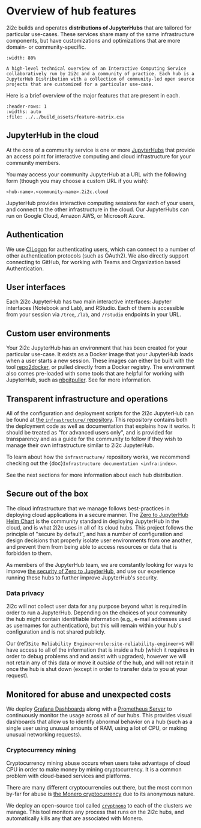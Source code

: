 # Overview of hub features

2i2c builds and operates **distributions of JupyterHubs** that are tailored for particular use-cases.
These services share many of the same infrastructure components, but have customizations and optimizations that are more domain- or community-specific.

```{figure} ../../images/hub-overview.png
:width: 80%

A high-level technical overview of an Interactive Computing Service collaboratively run by 2i2c and a community of practice. Each hub is a JupyterHub Distribution with a collection of community-led open source projects that are customized for a particular use-case.
```


Here is a brief overview of the major features that are present in each.

```{csv-table}
:header-rows: 1
:widths: auto
:file: ../../build_assets/feature-matrix.csv
```

<script>
    headers = document.querySelectorAll(".feature-header");
    headers.forEach((header) => {
        td = header.parentElement
        td.setAttribute("colspan", "100")
        td.classList.add("feature-header")
        tr = td.parentElement
        tr.querySelectorAll("td:not(.feature-header)").forEach((td) => {
            td.remove()
        })
    })
</script>
<style>
    td.feature-header {
        font-weight: 500;
        background-color: #f8f9fa;
    }
</style>


## JupyterHub in the cloud

At the core of a community service is one or more [JupyterHubs](https://jupyter.org/hub) that provide an access point for interactive computing and cloud infrastructure for your community members.

You may access your community JupyterHub at a URL with the following form (though you may choose a custom URL if you wish):

```
<hub-name>.<community-name>.2i2c.cloud
```

JupyterHub provides interactive computing sessions for each of your users, and connect to the other infrastructure in the cloud.
Our JupyterHubs can run on Google Cloud, Amazon AWS, or Microsoft Azure.

## Authentication

We use [CILogon](https://www.cilogon.org/) for authenticating users, which can connect to a number of other authentication protocols (such as OAuth2). We also
directly support connecting to GitHub, for working with Teams and Organization
based Authentication.

## User interfaces

Each 2i2c JupyterHub has two main interactive interfaces: Jupyter interfaces (Notebook and Lab), and RStudio. Each of them is accessible from your session via `/tree`, `/lab`, and `/rstudio` endpoints in your URL.

## Custom user environments

Your 2i2c JupyterHub has an environment that has been created for your particular use-case. It exists as a Docker image that your JupyterHub loads when a user starts a new session. These images can either be built with the tool [repo2docker](https://repo2docker.readthedocs.io/), or pulled directly from a Docker registry. The environment also comes pre-loaded with some tools that are helpful for working with JupyterHub, such as [nbgitpuller](https://jupyterhub.github.io/nbgitpuller). See [](environment/custom) for more information.

## Transparent infrastructure and operations

All of the configuration and deployment scripts for the 2i2c JupyterHub can be found at [the `infrastructure/` repository](https://github.com/2i2c-org/infrastructure). This repository contains both the deployment code as well as documentation that explains how it works. It should be treated as "for advanced users only", and is provided for transparency and as a guide for the community to follow if they wish to manage their own infrastructure similar to 2i2c JupyterHub.

To learn about how the `infrastructure/` repository works, we recommend checking out the {doc}`Infrastructure documentation <infra:index>`.

See the next sections for more information about each hub distribution.

## Secure out of the box

The cloud infrastructure that we manage follows best-practices in deploying cloud applications in a secure manner.
The [Zero to JupyterHub Helm Chart](https://zero-to-jupyterhub.readthedocs.io/en/latest/) is the community standard in deploying JupyterHub in the cloud, and is what 2i2c uses in all of its cloud hubs.
This project follows the principle of "secure by default", and has a number of configuration and design decisions that properly isolate user environments from one another, and prevent them from being able to access resources or data that is forbidden to them.

As members of the JupyterHub team, we are constantly looking for ways to improve [the security of Zero to JupyterHub](https://zero-to-jupyterhub.readthedocs.io/en/latest/administrator/security.html), and use our experience running these hubs to further improve JupyterHub's security.

### Data privacy

2i2c will not collect user data for any purpose beyond what is required in order to run a JupyterHub.
Depending on the choices of your community the hub might contain identifiable information (e.g., e-mail addresses used as usernames for authentication), but this will remain within your hub's configuration and is not shared publicly.

Our {ref}`Site Reliability Engineer<role:site-reliability-engineer>`s will have access to all of the information that is inside a hub (which it requires in order to debug problems and and assist with upgrades), however we will not retain any of this data or move it *outside* of the hub, and will not retain it once the hub is shut down (except in order to transfer data to you at your request).

## Monitored for abuse and unexpected costs

We deploy [Grafana Dashboards](https://grafana.com/grafana/dashboards/) along with a [Prometheus Server](https://prometheus.io/) to continuously monitor the usage across all of our hubs.
This provides visual dashboards that allow us to identify abnormal behavior on a hub (such as a single user using unusual amounts of RAM, using a lot of CPU, or making unusual networking requests).

### Cryptocurrency mining

Cryptocurrency mining abuse occurs when users take advantage of cloud CPU in order to make money by mining cryptocurrency.
It is a common problem with cloud-based services and platforms.

There are many different cryptocurrencies out there, but the most common by-far for abuse is [the Monero cryptocurrency](https://www.getmonero.org/) due to its anonymous nature.

We deploy an open-source tool called [`cryptnono`](https://github.com/yuvipanda/cryptnono) to each of the clusters we manage.
This tool monitors any process that runs on the 2i2c hubs, and automatically kills any that are associated with Monero.
